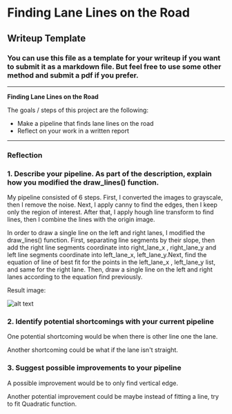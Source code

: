 # **Finding Lane Lines on the Road** 

## Writeup Template

### You can use this file as a template for your writeup if you want to submit it as a markdown file. But feel free to use some other method and submit a pdf if you prefer.

---

**Finding Lane Lines on the Road**

The goals / steps of this project are the following:
* Make a pipeline that finds lane lines on the road
* Reflect on your work in a written report


[//]: # (Image References)

[image1]: ./examples/grayscale.jpg "Grayscale"

---

### Reflection

### 1. Describe your pipeline. As part of the description, explain how you modified the draw_lines() function.

My pipeline consisted of 6 steps. First, I converted the images to grayscale, then I remove the noise. Next, I apply canny to find the 
edges, then I keep only the region of interest. After that, I apply hough line transform to find lines, then I combine the lines with the origin image.


In order to draw a single line on the left and right lanes, I modified the draw_lines() function. First, separating line segments by their slope, then add the right line segments coordinate into right_lane_x , right_lane_y and left line segments coordinate into left_lane_x, left_lane_y.Next, find the equation of line of best fit for the points in the left_lane_x , left_lane_y list, and same for the right lane. Then, draw a single line on the left and right lanes according to the equation find previously.


Result image:

![alt text][image1]


### 2. Identify potential shortcomings with your current pipeline


One potential shortcoming would be when there is other line one the lane.

Another shortcoming could be what if the lane isn't straight.


### 3. Suggest possible improvements to your pipeline

A possible improvement would be to only find vertical edge.

Another potential improvement could be maybe instead of fitting a line, try to fit Quadratic function.
